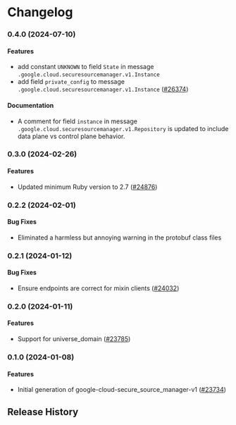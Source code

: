 # Changelog

### 0.4.0 (2024-07-10)

#### Features

* add constant `UNKNOWN` to field `State` in message `.google.cloud.securesourcemanager.v1.Instance` 
* add field `private_config` to message `.google.cloud.securesourcemanager.v1.Instance` ([#26374](https://github.com/googleapis/google-cloud-ruby/issues/26374)) 
#### Documentation

* A comment for field `instance` in message `.google.cloud.securesourcemanager.v1.Repository` is updated to include data plane vs control plane behavior. 

### 0.3.0 (2024-02-26)

#### Features

* Updated minimum Ruby version to 2.7 ([#24876](https://github.com/googleapis/google-cloud-ruby/issues/24876)) 

### 0.2.2 (2024-02-01)

#### Bug Fixes

* Eliminated a harmless but annoying warning in the protobuf class files 

### 0.2.1 (2024-01-12)

#### Bug Fixes

* Ensure endpoints are correct for mixin clients ([#24032](https://github.com/googleapis/google-cloud-ruby/issues/24032)) 

### 0.2.0 (2024-01-11)

#### Features

* Support for universe_domain ([#23785](https://github.com/googleapis/google-cloud-ruby/issues/23785)) 

### 0.1.0 (2024-01-08)

#### Features

* Initial generation of google-cloud-secure_source_manager-v1 ([#23734](https://github.com/googleapis/google-cloud-ruby/issues/23734)) 

## Release History

